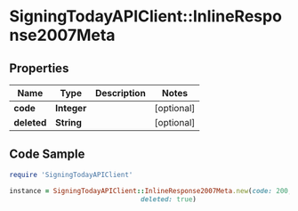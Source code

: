 # SigningTodayAPIClient::InlineResponse2007Meta

## Properties

Name | Type | Description | Notes
------------ | ------------- | ------------- | -------------
**code** | **Integer** |  | [optional] 
**deleted** | **String** |  | [optional] 

## Code Sample

```ruby
require 'SigningTodayAPIClient'

instance = SigningTodayAPIClient::InlineResponse2007Meta.new(code: 200,
                                 deleted: true)
```


